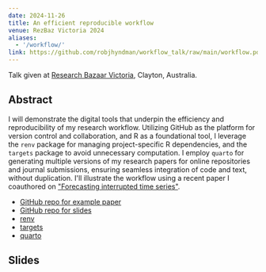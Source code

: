 ```yaml
---
date: 2024-11-26
title: An efficient reproducible workflow
venue: RezBaz Victoria 2024
aliases:
  - '/workflow/'
link: https://github.com/robjhyndman/workflow_talk/raw/main/workflow.pdf
---
```


Talk given at [Research Bazaar Victoria](https://resbaz.github.io/resbazvic2024/), Clayton, Australia.


## Abstract

I will demonstrate the digital tools that underpin the efficiency and reproducibility of my research workflow. Utilizing GitHub as the platform for version control and collaboration, and R as a foundational tool, I leverage the `renv` package for managing project-specific R dependencies, and the `targets` package to avoid unnecessary computation. I employ `quarto` for generating multiple versions of my research papers for online repositories and journal submissions, ensuring seamless integration of code and text, without duplication. I'll illustrate the workflow using a recent paper I coauthored on ["Forecasting interrupted time series"](https://robjhyndman.com/publications/fits.html).

* [GitHub repo for example paper](https://github.com/bahmanrostamitabar/forecasting_interrupted_time_series)
* [GitHub repo for slides](https://github.com/robjhyndman/workflow_talk)
* [renv](https://rstudio.github.io/renv/)
* [targets](https://docs.ropensci.org/targets/)
* [quarto](https://quarto.org)

## Slides
